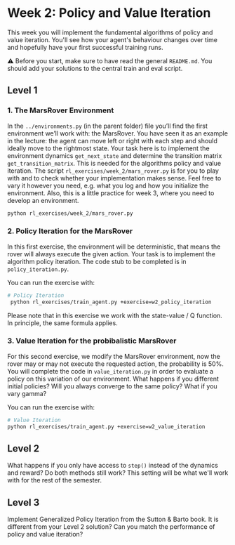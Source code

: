 # Week 2: Policy and Value Iteration
This week you will implement the fundamental algorithms of policy and value iteration. You'll see how your agent's behaviour changes over time and hopefully have your first successful training runs.

⚠ Before you start, make sure to have read the general `README.md`.
You should add your solutions to the central train and eval script.

## Level 1
### 1. The MarsRover Environment
In the `../environments.py` (in the parent folder) file you’ll find the first environment we’ll work with: the MarsRover. 
You have seen it as an example in the lecture: the agent can move left or right with each step and should ideally move to the rightmost state. 
Your task here is to implement the environment dynamics `get_next_state` and determine
the transition matrix `get_transition_matrix`. This is needed for the algorithms policy and value iteration.
The script `rl_exercises/week_2/mars_rover.py` is for you to play with and to check whether your implementation
makes sense. Feel free to vary it however you need, e.g. what you log and how you initialize the environment.
Also, this is a little practice for week 3, where you need to develop an environment.
```bash
python rl_exercises/week_2/mars_rover.py
```

### 2. Policy Iteration for the MarsRover
In this first exercise, the environment will be deterministic, that means the rover
will always execute the given action. Your task is to implement the algorithm policy iteration.
The code stub to be completed is in `policy_iteration.py`.

You can run the exercise with:
```bash
# Policy Iteration
 python rl_exercises/train_agent.py +exercise=w2_policy_iteration
```

Please note that in this exercise we work with the state-value / Q function. In principle, the same formula applies.

### 3. Value Iteration for the probibalistic MarsRover
For this second exercise, we modify the MarsRover environment, now the rover may or may not execute the requested action, the probability is 50%. 
You will complete the code in `value_iteration.py` in order
to evaluate a policy on this variation of our environment.
What happens if you different initial policies? Will you always converge to the same policy? What if you vary gamma?

You can run the exercise with:
```bash
# Value Iteration
python rl_exercises/train_agent.py +exercise=w2_value_iteration
```

## Level 2
What happens if you only have access to `step()` instead of the dynamics and reward? Do both methods still work? This setting will be what we'll work with for the rest of the semester.

## Level 3
Implement Generalized Policy Iteration from the Sutton & Barto book. It is different from your Level 2 solution? Can you match the performance of policy and value iteration?
